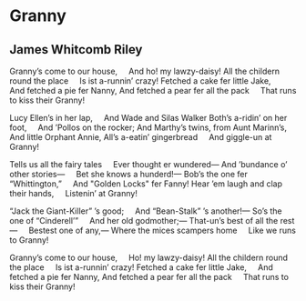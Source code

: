 # Granny
## James Whitcomb Riley
Granny’s come to our house,
    And ho! my lawzy-daisy!
All the childern round the place
    Is ist a-runnin’ crazy!
Fetched a cake fer little Jake,
    And fetched a pie fer Nanny,
And fetched a pear fer all the pack
    That runs to kiss their Granny!

Lucy Ellen’s in her lap,
    And Wade and Silas Walker
Both’s a-ridin’ on her foot,
    And ’Pollos on the rocker;
And Marthy’s twins, from Aunt Marinn’s,
    And little Orphant Annie,
All’s a-eatin’ gingerbread
    And giggle-un at Granny!

Tells us all the fairy tales
    Ever thought er wundered—
And ’bundance o’ other stories—
    Bet she knows a hunderd!—
Bob’s the one fer “Whittington,”
    And "Golden Locks" fer Fanny!
Hear ’em laugh and clap their hands,
    Listenin’ at Granny!

“Jack the Giant-Killer” ’s good;
    And “Bean-Stalk” ’s another!—
So’s the one of “Cinderell’”
    And her old godmother;—
That-un’s best of all the rest—
    Bestest one of any,—
Where the mices scampers home
    Like we runs to Granny!

Granny’s come to our house,
    Ho! my lawzy-daisy!
All the childern round the place
    Is ist a-runnin’ crazy!
Fetched a cake fer little Jake,
    And fetched a pie fer Nanny,
And fetched a pear fer all the pack
    That runs to kiss their Granny!